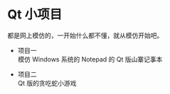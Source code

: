 # Qt 小项目  

都是网上模仿的，一开始什么都不懂，就从模仿开始吧。

* 项目一  
    模仿 Windows 系统的 Notepad 的 Qt 版山寨记事本  
    
* 项目二  
    Qt 版的贪吃蛇小游戏
